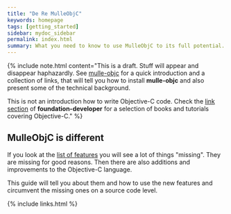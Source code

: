 ```yaml
---
title: "De Re MulleObjC"
keywords: homepage
tags: [getting_started]
sidebar: mydoc_sidebar
permalink: index.html
summary: What you need to know to use MulleObjC to its full potential.
---
```


{% include note.html content="This is a draft. Stuff will appear and disappear haphazardly. See [mulle-objc](https://mulle-objc.github.io/) for a quick introduction and
a collection of links, that will tell you how to install **mulle-objc** and
also present some of the technical background.

This is not an introduction how to write Objective-C code. Check the [link section](https://github.com/MulleFoundation/foundation-developer#how-to-write-objective-c) of **foundation-developer** for a
selection of books and tutorials covering Objective-C." %}



## MulleObjC is different

If you look at the [list of features](https://www.mulle-kybernetik.com/weblog/2015/mulle_objc_present_and_absent.html) you will see a lot of things
"missing". They are missing for good reasons. Then there are also additions
and improvements to the Objective-C language.

This guide will tell you about them and how to use the new features and
circumvent the missing ones on a source code level.



{% include links.html %}

